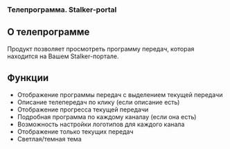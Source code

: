 ### Телепрограмма. Stalker-portal

## О телепрограмме

Продукт позволяет просмотреть программу передач, которая находится на Вашем Stalker-портале.

## Функции

- Отображение программы передач с выделением текущей передачи
- Описание телепередач по клику (если описание есть)
- Отображение прогресса текущей передачи
- Подробная программа по каждому каналау (если она есть)
- Возможность настройки логотипов для каждого канала
- Отображение только текущих передач
- Светлая/темная тема
